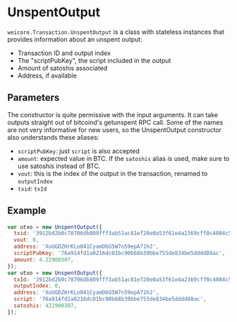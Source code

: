 # UnspentOutput

`weicore.Transaction.UnspentOutput` is a class with stateless instances that provides information about an unspent output:

- Transaction ID and output index
- The "scriptPubKey", the script included in the output
- Amount of satoshis associated
- Address, if available

## Parameters

The constructor is quite permissive with the input arguments. It can take outputs straight out of bitcoind's getunspent RPC call. Some of the names are not very informative for new users, so the UnspentOutput constructor also understands these aliases:

- `scriptPubKey`: just `script` is also accepted
- `amount`: expected value in BTC. If the `satoshis` alias is used, make sure to use satoshis instead of BTC.
- `vout`: this is the index of the output in the transaction, renamed to `outputIndex`
- `txid`: `txId`

## Example

```javascript
var utxo = new UnspentOutput({
  txid: '3912bd2b0c78706db809fff3ab51ac81ef20e0a53f61e4a2369cff0c4084c55c',
  vout: 0,
  address: 'XuUGDZHrKLo841CyamDbG5W7n59epA71h2',
  scriptPubKey: '76a914fd1a0216dc01bc90b68b39bbe755de834be5dddd88ac',
  amount: 4.22900307,
});
var utxo = new UnspentOutput({
  txId: '3912bd2b0c78706db809fff3ab51ac81ef20e0a53f61e4a2369cff0c4084c55c',
  outputIndex: 0,
  address: 'XuUGDZHrKLo841CyamDbG5W7n59epA71h2',
  script: '76a914fd1a0216dc01bc90b68b39bbe755de834be5dddd88ac',
  satoshis: 422900307,
});
```
